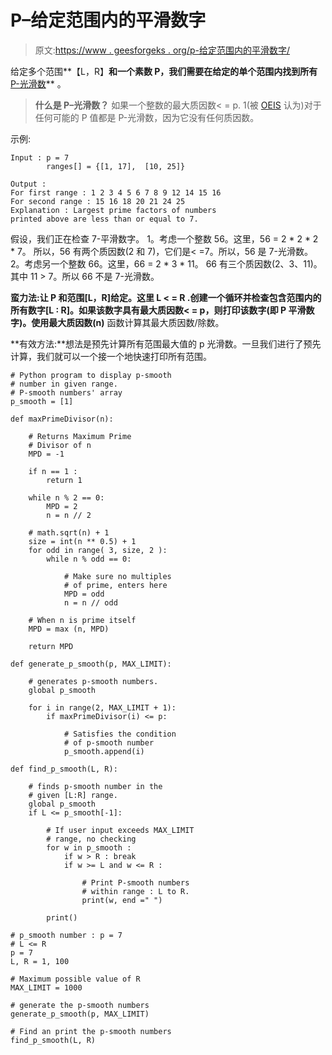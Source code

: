 # P–给定范围内的平滑数字

> 原文:[https://www . geesforgeks . org/p-给定范围内的平滑数字/](https://www.geeksforgeeks.org/p-smooth-numbers-in-given-ranges/)

给定多个范围**【L，R】**和一个素数 P，我们需要在给定的单个范围内找到所有**[P-光滑数](https://www.geeksforgeeks.org/p-smooth-numbers-p-friable-number/)** 。

> **什么是 P–光滑数？**
> 如果一个整数的最大质因数< = p. 1(被 [OEIS](http://oeis.org/wiki/P-smooth_numbers) 认为)对于任何可能的 P 值都是 P-光滑数，因为它没有任何质因数。

示例:

```
Input : p = 7   
        ranges[] = {[1, 17],  [10, 25]}

Output : 
For first range : 1 2 3 4 5 6 7 8 9 12 14 15 16
For second range : 15 16 18 20 21 24 25
Explanation : Largest prime factors of numbers
printed above are less than or equal to 7.

```

假设，我们正在检查 7-平滑数字。
1。考虑一个整数 56。这里，56 = 2 * 2 * 2 * 7。
所以，56 有两个质因数(2 和 7)，它们是< =7。所以，56 是 7-光滑数。
2。考虑另一个整数 66。这里，66 = 2 * 3 * 11。
66 有三个质因数(2、3、11)。其中 11 > 7。所以 66 不是 7-光滑数。

**蛮力法:**让 P 和范围[L，R]给定。这里 L < = R .创建一个循环并检查包含范围内的所有数字[L : R]。如果该数字具有最大质因数< = p，则打印该数字(即 P 平滑数字)。使用**最大质因数(n)** 函数计算其最大质因数/除数。

**有效方法:**想法是预先计算所有范围最大值的 p 光滑数。一旦我们进行了预先计算，我们就可以一个接一个地快速打印所有范围。

```
# Python program to display p-smooth 
# number in given range.
# P-smooth numbers' array
p_smooth = [1] 

def maxPrimeDivisor(n):

    # Returns Maximum Prime 
    # Divisor of n
    MPD = -1

    if n == 1 : 
        return 1

    while n % 2 == 0:
        MPD = 2
        n = n // 2

    # math.sqrt(n) + 1
    size = int(n ** 0.5) + 1
    for odd in range( 3, size, 2 ):
        while n % odd == 0:

            # Make sure no multiples 
            # of prime, enters here
            MPD = odd
            n = n // odd

    # When n is prime itself
    MPD = max (n, MPD) 

    return MPD 

def generate_p_smooth(p, MAX_LIMIT):    

    # generates p-smooth numbers.
    global p_smooth

    for i in range(2, MAX_LIMIT + 1):
        if maxPrimeDivisor(i) <= p:

            # Satisfies the condition 
            # of p-smooth number
            p_smooth.append(i)

def find_p_smooth(L, R):

    # finds p-smooth number in the
    # given [L:R] range.
    global p_smooth
    if L <= p_smooth[-1]:

        # If user input exceeds MAX_LIMIT
        # range, no checking
        for w in p_smooth :
            if w > R : break
            if w >= L and w <= R :

                # Print P-smooth numbers 
                # within range : L to R.
                print(w, end =" ")

        print()

# p_smooth number : p = 7
# L <= R
p = 7
L, R = 1, 100

# Maximum possible value of R
MAX_LIMIT = 1000

# generate the p-smooth numbers
generate_p_smooth(p, MAX_LIMIT) 

# Find an print the p-smooth numbers
find_p_smooth(L, R) 
```